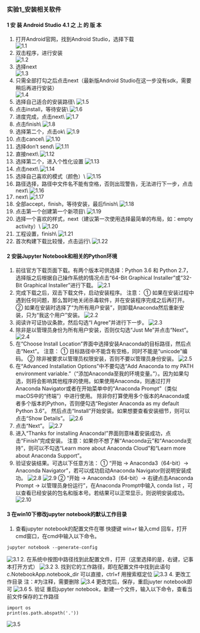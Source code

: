### 实验1_安装相关软件

#### 1 安 装 Android Studio 4.1 之 上 的 版 本
1. 打开Android官网，找到Android Studio，选择下载 \
![1.1](https://github.com/November-0/Software-project-R-amp-D-practice/blob/main/experiment1/images/1.1.png)
2. 双击程序，进行安装 \
![1.2](https://github.com/November-0/Software-project-R-amp-D-practice/blob/main/experiment1/images/1.2.png)
3. 选择next \
![1.3](https://github.com/November-0/Software-project-R-amp-D-practice/blob/main/experiment1/images/1.3.png)
4. 只需全部打勾之后点击next（最新版Android Studio在这一步没有sdk，需要稍后再进行安装）\
![1.4](https://github.com/November-0/Software-project-R-amp-D-practice/blob/main/experiment1/images/1.4.png)
5. 选择自己适合的安装路径\\
![1.5](https://github.com/November-0/Software-project-R-amp-D-practice/blob/main/experiment1/images/1.5.png)
6. 点击install，等待安装\\
![1.6](https://github.com/November-0/Software-project-R-amp-D-practice/blob/main/experiment1/images/1.6.png)
7. 进度完成，点击next\\
![1.7](https://github.com/November-0/Software-project-R-amp-D-practice/blob/main/experiment1/images/1.7.png)
8. 点击finish\\
![1.8](https://github.com/November-0/Software-project-R-amp-D-practice/blob/main/experiment1/images/1.8.png)
9. 选择第二个，点击ok\\
![1.9](https://github.com/November-0/Software-project-R-amp-D-practice/blob/main/experiment1/images/1.9.png)
10. 点击cancel\\
![1.10](https://github.com/November-0/Software-project-R-amp-D-practice/blob/main/experiment1/images/1.10.png)
11. 选择don’t send\\
![1.11](https://github.com/November-0/Software-project-R-amp-D-practice/blob/main/experiment1/images/1.11.png)
12. 直接next\\
![1.12](https://github.com/November-0/Software-project-R-amp-D-practice/blob/main/experiment1/images/1.12.png)
13. 选择第二个，进入个性化设置
![1.13](https://github.com/November-0/Software-project-R-amp-D-practice/blob/main/experiment1/images/1.13.png)
14. 点击next\\
![1.14](https://github.com/November-0/Software-project-R-amp-D-practice/blob/main/experiment1/images/1.14.png)
15. 选择自己喜欢的模式（颜色）\\
![1.15](https://github.com/November-0/Software-project-R-amp-D-practice/blob/main/experiment1/images/1.15.png)
16. 路径选择，路径中文件名不能有空格，否则出现警告，无法进行下一步，点击next\\
![1.16](https://github.com/November-0/Software-project-R-amp-D-practice/blob/main/experiment1/images/1.16.png)
17. next\\
![1.17](https://github.com/November-0/Software-project-R-amp-D-practice/blob/main/experiment1/images/1.17.png)
18. 全部accept，finish，等待安装，最后finish\\
![1.18](https://github.com/November-0/Software-project-R-amp-D-practice/blob/main/experiment1/images/1.18.png)
19. 点击第一个创建第一个新项目\\
![1.19](https://github.com/November-0/Software-project-R-amp-D-practice/blob/main/experiment1/images/1.19.png)
20. 选择一个喜欢的样式，next（建议第一次使用选择最简单的布局，如：empty activity）\\
![1.20](https://github.com/November-0/Software-project-R-amp-D-practice/blob/main/experiment1/images/1.20.png)
21. 工程设置，finish\\
![1.21](https://github.com/November-0/Software-project-R-amp-D-practice/blob/main/experiment1/images/1.21.png)
22. 首次构建下载比较慢，点击运行\\
![1.22](https://github.com/November-0/Software-project-R-amp-D-practice/blob/main/experiment1/images/1.22.png)

#### 2 安装Jupyter Notebook和相关的Python环境
1. 前往官方下载页面下载。有两个版本可供选择：Python 3.6 和 Python 2.7，选择版之后根据自己操作系统的情况点击“64-Bit Graphical Installer”或“32-Bit Graphical Installer”进行下载。
![2.1](E:\study\大三下\软件项目研发实践\实验1\2.1.png)
2. 完成下载之后，双击下载文件，启动安装程序。
注意：
① 如果在安装过程中遇到任何问题，那么暂时地关闭杀毒软件，并在安装程序完成之后再打开。
② 如果在安装时选择了“为所有用户安装”，则卸载Anaconda然后重新安装，只为“我这个用户”安装。
![2.2](E:\study\大三下\软件项目研发实践\实验1\2.2.png)
3. 阅读许可证协议条款，然后勾选“I Agree”并进行下一步。
![2.3](E:\study\大三下\软件项目研发实践\实验1\2.3.png)
4. 除非是以管理员身份为所有用户安装，否则仅勾选“Just Me”并点击“Next”。
![2.4](E:\study\大三下\软件项目研发实践\实验1\2.4.png)
5. 在“Choose Install Location”界面中选择安装Anaconda的目标路径，然后点击“Next”。
注意：
① 目标路径中不能含有空格，同时不能是“unicode”编码。
② 除非被要求以管理员权限安装，否则不要以管理员身份安装。
![2.5](E:\study\大三下\软件项目研发实践\实验1\2.5.png)
6. 在“Advanced Installation Options”中不要勾选“Add Anaconda to my PATH environment variable.”（“添加Anaconda至我的环境变量。”）。因为如果勾选，则将会影响其他程序的使用。如果使用Anaconda，则通过打开Anaconda Navigator或者在开始菜单中的“Anaconda Prompt”（类似macOS中的“终端”）中进行使用。
除非你打算使用多个版本的Anaconda或者多个版本的Python，否则便勾选“Register Anaconda as my default Python 3.6”。
然后点击“Install”开始安装。如果想要查看安装细节，则可以点击“Show Details”。
![2.6](E:\study\大三下\软件项目研发实践\实验1\2.6.png)
7. 点击“Next”。
![2.7](E:\study\大三下\软件项目研发实践\实验1\2.7.png)
8. 进入“Thanks for installing Anaconda!”界面则意味着安装成功，点击“Finish”完成安装。
注意：如果你不想了解“Anaconda云”和“Anaconda支持”，则可以不勾选“Learn more about Anaconda Cloud”和“Learn more about Anaconda Support”。
9. 验证安装结果。可选以下任意方法：
① “开始 → Anaconda3（64-bit）→ Anaconda Navigator”，若可以成功启动Anaconda Navigator则说明安装成功。
![2.8](E:\study\大三下\软件项目研发实践\实验1\2.8.png)
![2.9](E:\study\大三下\软件项目研发实践\实验1\2.9.png)
② “开始 → Anaconda3（64-bit）→ 右键点击Anaconda Prompt → 以管理员身份运行”，在Anaconda Prompt中输入 conda list ，可以查看已经安装的包名和版本号。若结果可以正常显示，则说明安装成功。
![2.10](E:\study\大三下\软件项目研发实践\实验1\2.10.png)
#### 3 在win10下修改jupyter notebook的默认工作目录

1. 查看jupyter notebook的配置文件在哪
快捷键 win+r 输入cmd 回车，打开cmd窗口，在cmd中输入以下命令。
```
jupyter notebook --generate-config
```
![3.1](E:\study\大三下\软件项目研发实践\实验1\3.1.png)
2. 在系统中按图中路径找到此配置文件，打开（这里选择的是，右键，记事本打开方式）
![3.2](E:\study\大三下\软件项目研发实践\实验1\3.2.png)
3. 找到它的工作路径，即在配置文件中找到此语句c.NotebookApp.notebook_dir
可以直接，ctrl+f 用搜索框定位
![3.3](E:\study\大三下\软件项目研发实践\实验1\3.3.png)
4. 更改工作目录
注：#为注释，需要删除
![3.4](E:\study\大三下\软件项目研发实践\实验1\3.4.png)
更改完后，保存，重启juyter notebook即可
![3.6](E:\study\大三下\软件项目研发实践\实验1\3.6.png)
5. 验证
重启jupyter notebook，新建一个文件，输入以下命令，查看当前文件保存的工作路径
```
import os
print(os.path.abspath('.'))
```
![3.5](E:\study\大三下\软件项目研发实践\实验1\3.5.png)
